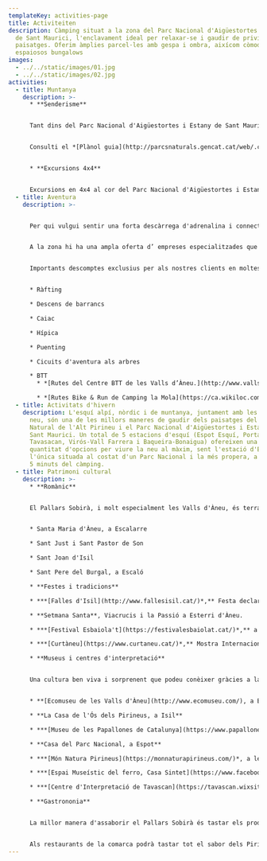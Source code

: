 ```yaml
---
templateKey: activities-page
title: Activiteiten
description: Càmping situat a la zona del Parc Nacional d'Aigüestortes i Estany
  de Sant Maurici, l'enclavament ideal per relaxar-se i gaudir de privilegiats
  paisatges. Oferim àmplies parcel·les amb gespa i ombra, aixícom còmodes i
  espaiosos bungalows
images:
  - ../../static/images/01.jpg
  - ../../static/images/02.jpg
activities:
  - title: Muntanya
    description: >-
      * **Senderisme** 


      Tant dins del Parc Nacional d'Aigüestortes i Estany de Sant Maurici com en la zona perifèrica, sempre trobarà un sender a la seva mida: des de petits recorreguts familiars fins a llargues travesses d'alta muntanya.


      Consulti el *[Plànol guia](http://parcsnaturals.gencat.cat/web/.content/Xarxa-de-parcs/aiguestortes/El-parc/mapa-del-parc/PNASM_planol_guia_LRv4.pdf)* i el *[Fullet d'itineraris recomanats](http://parcsnaturals.gencat.cat/web/.content/Xarxa-de-parcs/aiguestortes/gaudeix-del-parc/guia-de-visita/Propostes-itineraris-per-dies/Pdf/itineraris_valls_aneu_cat11.pdf)*


      * **Excursions 4x4**


      Excursions en 4x4 al cor del Parc Nacional d'Aigüestortes i Estany de Sant Maurici. *[Més informació](https://www.taxisespot.com/excursions)*
  - title: Aventura
    description: >-


      Per qui vulgui sentir una forta descàrrega d'adrenalina i connectar amb la naturalesa al mateix temps.


      A la zona hi ha una ampla oferta d’ empreses especialitzades que ofereixen esports d’ aventura de forma segura, proporcionant l’equipament necessari i un guia o monitor qualificat.


      Importants descomptes exclusius per als nostres clients en moltes de les activitat d'aventura. A recepció l'informarem.


      * Ràfting

      * Descens de barrancs

      * Caiac

      * Hípica

      * Puenting

      * Cicuits d'aventura als arbres

      * BTT
        * *[Rutes del Centre BTT de les Valls d’Àneu.](http://www.vallsdaneu.org/btt-cicloturisme/)* 211 Km de rutes senyalitzades de diferents nivells. (aquest enllaç no funciona perque estan refent la página)

        * *[Rutes Bike & Run de Camping la Mola](https://ca.wikiloc.com/wikiloc/map.do?sw=-89.9993295%2C-179.999&ne=89.999%2C179.999&loop=1&q=C%C3%A0mping%20la%20Mola&place=C%C3%A0mping%20la%20Mola&fitMapToTrails=1&uid=1782701&page=1)*. Totes surten i arriben al càmping.
  - title: Activitats d'hivern
    description: L'esquí alpí, nòrdic i de muntanya, juntament amb les raquetes de
      neu, són una de les millors maneres de gaudir dels paisatges del Parc
      Natural de l'Alt Pirineu i el Parc Nacional d'Aigüestortes i Estany de
      Sant Maurici. Un total de 5 estacions d'esquí (Espot Esquí, Portainé,
      Tavasacan, Virós-Vall Farrera i Baqueira-Bonaigua) ofereixen una gran
      quantitat d'opcions per viure la neu al màxim, sent l'estació d'Espot
      l'única situada al costat d'un Parc Nacional i la més propera, a tan sols
      5 minuts del càmping.
  - title: Patrimoni cultural
    description: >-
      * **Romànic**


      El Pallars Sobirà, i molt especialment les Valls d'Àneu, és terra d'esglésies, ermites i monestirs, amb alts campanars coronats amb lloses de pissarra que destaquen per damunt dels poblets i petites ermites que s'amaguen entre els turons i les muntanyes.


      * Santa Maria d'Àneu, a Escalarre

      * Sant Just i Sant Pastor de Son

      * Sant Joan d'Isil 

      * Sant Pere del Burgal, a Escaló

      * **Festes i tradicions**

      * ***[Falles d'Isil](http://www.fallesisil.cat/)*,** Festa declarada d'Interès Nacional el juny de 2010 i Patrimoni Immaterial de la Humanitat per la UNESCO, el 2015.

      * **Setmana Santa**, Viacrucis i la Passió a Esterri d'Àneu.

      * ***[Festival Esbaiola't](https://festivalesbaiolat.cat/)*,** a Esterri d'Àneu, arts escèniques al carrer i per a tots els públics***.***

      * ***[Curtàneu](https://www.curtaneu.cat/)*,** Mostra Internacional de curtmetratges a les Valls d'Àneu, al Pallars Sobirà. La mostra forma part de Catalunya Film Festivals, la coordinadora de festivals de Catalunya

      * **Museus i centres d'interpretació**


      Una cultura ben viva i sorprenent que podeu conèixer gràcies a la divulgació i protecció del nostre patrimoni històric.


      * **[Ecomuseu de les Valls d'Àneu](http://www.ecomuseu.com/), a Esterri d'Àneu**

      * **La Casa de l'Ós dels Pirineus, a Isil**

      * ***[Museu de les Papallones de Catalunya](https://www.papallones.net/)*, a Ribera de Cardós**

      * **Casa del Parc Nacional, a Espot**

      * ***[Món Natura Pirineus](https://monnaturapirineus.com/)*, a les Planes de Son**

      * ***[Espai Museístic del ferro, Casa Sintet](https://www.facebook.com/casasintet/)*, a Alins**

      * ***[Centre d'Interpretació de Tavascan](https://tavascan.wixsite.com/tavascan)*, La força de l'aigua**

      * **Gastrononia**


      La millor manera d'assaborir el Pallars Sobirà és tastar els productes elaborats al territori. No deixi de visitar els nostres productors locals, que li oferiran els seus millors productes de proximitat, i li explicaran com els elaboren: Formatges, iogurts, embotits…


      Als restaurants de la comarca podrà tastar tot el sabor dels Pirineus damunt la taula: Bolets, carn de caça, carns a la brasa, vianda o escudella, girella…
---
```

